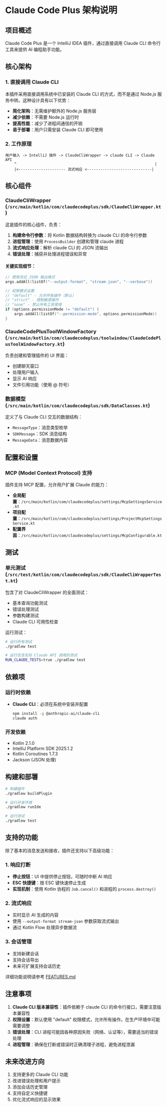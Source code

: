 # Claude Code Plus 架构说明

## 项目概述

Claude Code Plus 是一个 IntelliJ IDEA 插件，通过直接调用 Claude CLI 命令行工具来提供 AI 编程助手功能。

## 核心架构

### 1. 直接调用 Claude CLI

本插件采用直接调用系统中已安装的 Claude CLI 的方式，而不是通过 Node.js 服务中转。这种设计具有以下优势：

- **简化架构**：无需维护额外的 Node.js 服务层
- **减少依赖**：不需要 Node.js 运行时
- **提高性能**：减少了进程间通信的开销
- **易于部署**：用户只需安装 Claude CLI 即可使用

### 2. 工作原理

```
用户输入 -> IntelliJ 插件 -> ClaudeCliWrapper -> claude CLI -> Claude API
    ^                                                              |
    |<--------------------- 流式响应 <-----------------------------|
```

## 核心组件

### ClaudeCliWrapper (`/src/main/kotlin/com/claudecodeplus/sdk/ClaudeCliWrapper.kt`)

这是插件的核心组件，负责：

1. **构建命令行参数**：将 Kotlin 数据结构转换为 claude CLI 的命令行参数
2. **进程管理**：使用 `ProcessBuilder` 创建和管理 claude 进程
3. **流式响应处理**：解析 claude CLI 的 JSON 流输出
4. **错误处理**：捕获并处理进程错误和异常

#### 关键实现细节：

```kotlin
// 使用流式 JSON 输出格式
args.addAll(listOf("--output-format", "stream-json", "--verbose"))

// 权限模式设置
// "default" - 允许所有操作（默认）
// "strict" - 限制敏感操作  
// "none" - 禁止所有工具使用
if (options.permissionMode != "default") {
    args.addAll(listOf("--permission-mode", options.permissionMode))
}
```

### ClaudeCodePlusToolWindowFactory (`/src/main/kotlin/com/claudecodeplus/toolwindow/ClaudeCodePlusToolWindowFactory.kt`)

负责创建和管理插件的 UI 界面：

- 创建聊天窗口
- 处理用户输入
- 显示 AI 响应
- 文件引用功能（使用 @ 符号）

### 数据模型 (`/src/main/kotlin/com/claudecodeplus/sdk/DataClasses.kt`)

定义了与 Claude CLI 交互的数据结构：

- `MessageType`：消息类型枚举
- `SDKMessage`：SDK 消息结构
- `MessageData`：消息数据内容

## 配置和设置

### MCP (Model Context Protocol) 支持

插件支持 MCP 配置，允许用户扩展 Claude 的能力：

- **全局配置**：`/src/main/kotlin/com/claudecodeplus/settings/McpSettingsService.kt`
- **项目配置**：`/src/main/kotlin/com/claudecodeplus/settings/ProjectMcpSettingsService.kt`
- **配置界面**：`/src/main/kotlin/com/claudecodeplus/settings/McpConfigurable.kt`

## 测试

### 单元测试 (`/src/test/kotlin/com/claudecodeplus/sdk/ClaudeCliWrapperTest.kt`)

包含了对 ClaudeCliWrapper 的全面测试：

- 基本查询功能测试
- 错误处理测试
- 参数构建测试
- Claude CLI 可用性检查

运行测试：
```bash
# 运行所有测试
./gradlew test

# 运行包含实际 Claude API 调用的测试
RUN_CLAUDE_TESTS=true ./gradlew test
```

## 依赖项

### 运行时依赖

- **Claude CLI**：必须在系统中安装并配置
  ```bash
  npm install -g @anthropic-ai/claude-cli
  claude auth
  ```

### 开发依赖

- Kotlin 2.1.0
- IntelliJ Platform SDK 2025.1.2
- Kotlin Coroutines 1.7.3
- Jackson (JSON 处理)

## 构建和部署

```bash
# 构建插件
./gradlew buildPlugin

# 运行开发环境
./gradlew runIde

# 运行测试
./gradlew test
```

## 支持的功能

除了基本的消息发送和接收，插件还支持以下高级功能：

### 1. 响应打断

- **停止按钮**：UI 中提供停止按钮，可随时中断 AI 响应
- **ESC 快捷键**：按 ESC 键快速停止生成
- **实现机制**：使用 Kotlin 协程的 `Job.cancel()` 和进程的 `process.destroy()`

### 2. 流式响应

- 实时显示 AI 生成的内容
- 使用 `--output-format stream-json` 参数获取流式输出
- 通过 Kotlin Flow 处理异步数据流

### 3. 会话管理

- 支持新建会话
- 支持会话导出
- 未来可扩展支持会话历史

详细功能说明请参考 [FEATURES.md](./FEATURES.md)

## 注意事项

1. **Claude CLI 版本兼容性**：插件依赖于 claude CLI 的命令行接口，需要注意版本兼容性
2. **权限设置**：默认使用 "default" 权限模式，允许所有操作。在生产环境中可能需要调整
3. **错误处理**：CLI 进程可能因各种原因失败（网络、认证等），需要适当的错误处理
4. **进程管理**：确保在打断或错误时正确清理子进程，避免进程泄漏

## 未来改进方向

1. 支持更多的 Claude CLI 功能
2. 改进错误处理和用户提示
3. 添加会话历史管理
4. 支持自定义快捷键
5. 优化流式响应的显示效果